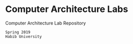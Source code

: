 # Computer Architecture Labs

Computer Architecture Lab Repository

    Spring 2019
    Habib University
